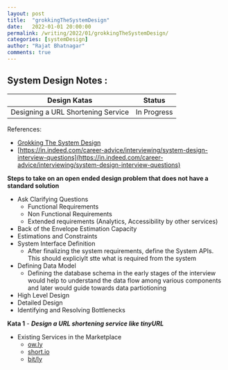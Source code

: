 ```yaml
---
layout: post
title:  "grokkingTheSystemDesign"
date:   2022-01-01 20:00:00
permalink: /writing/2022/01/grokkingTheSystemDesign/
categories: [systemDesign]
author: "Rajat Bhatnagar"
comments: true
---
```

System Design Notes :
-------------

| Design Katas                       | Status       |
|------------------------------------|--------------|
| Designing a URL Shortening Service | In Progress         |

References:
- [Grokking The System Design](https://www.educative.io/courses/grokking-the-system-design-interview)
- [https://in.indeed.com/career-advice/interviewing/system-design-interview-questions](https://in.indeed.com/career-advice/interviewing/system-design-interview-questions)


**Steps to take on an open ended design problem that does not have a standard solution**
-  Ask Clarifying Questions
    -   Functional Requirements
    -  Non Functional Requirements
    - Extended requirements (Analytics, Accessibility by other services)
-  Back of the Envelope Estimation Capacity
-  Estimations and Constraints
-  System Interface Definition
    - After finalizing the system requirements, define the System APIs. This should expliciylt stte what is required from the system
- Defining Data Model
    -  Defining the database schema in the early stages of the interview would help to understand the data flow among various components and later would guide towards data partiotioning
- High Level Design
- Detailed Design
- Identifying and Resolving Bottlenecks

**Kata 1** - ***Design a URL shortening service like tinyURL***
- Existing Services in the Marketplace
    - [ow.ly](https://www.hootsuite.com/pages/owly)
    - [short.io](https://short.io)
    -  [bit/ly](https://bitly.com)  



























































































































































































































































































































































































